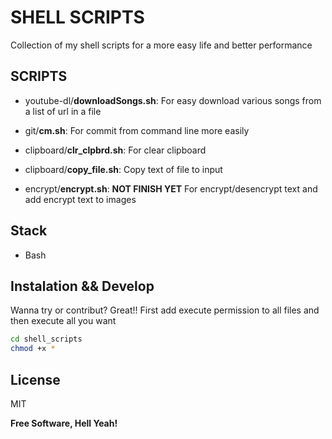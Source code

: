 # SHELL SCRIPTS

Collection of my shell scripts for a more easy life and better performance

## SCRIPTS

- youtube-dl/**downloadSongs.sh**: For easy download various songs from a list of url in a file
- git/**cm.sh**: For commit from command line more easily
- clipboard/**clr_clpbrd.sh**: For clear clipboard
- clipboard/**copy_file.sh**: Copy text of file to input

- encrypt/**encrypt.sh**: **NOT FINISH YET** For encrypt/desencrypt text and add encrypt text to images

## Stack

- Bash

## Instalation && Develop

Wanna try or contribut? Great!!
First add execute permission to all files and then execute all you want

```sh
cd shell_scripts
chmod +x *
```

## License

MIT

**Free Software, Hell Yeah!**

